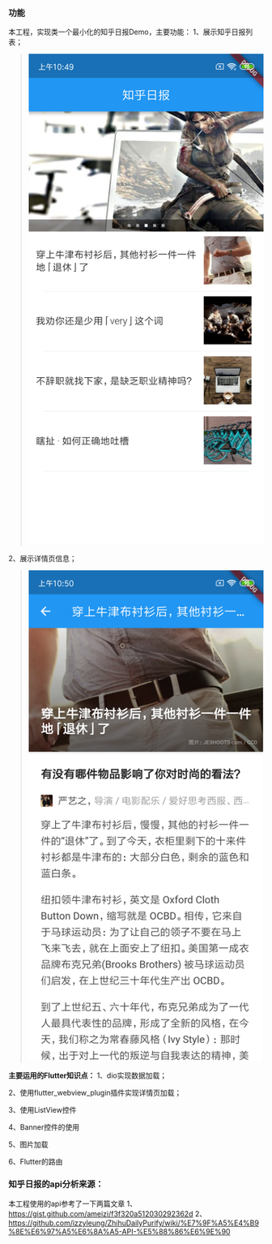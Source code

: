 ### 功能

本工程，实现类一个最小化的知乎日报Demo，主要功能：
1、展示知乎日报列表；

> ![demo_home_page](./demo/demo_home_page.png)

2、展示详情页信息；

> ![demo_detail_page](./demo/demo_detail_page.png)

**主要运用的Flutter知识点：**
1、dio实现数据加载；

2、使用flutter_webview_plugin插件实现详情页加载；

3、使用ListView控件

4、Banner控件的使用

5、图片加载

6、Flutter的路由

### 知乎日报的api分析来源：

本工程使用的api参考了一下两篇文章 
1、https://gist.github.com/ameizi/f3f320a512030292362d
2、https://github.com/izzyleung/ZhihuDailyPurify/wiki/%E7%9F%A5%E4%B9%8E%E6%97%A5%E6%8A%A5-API-%E5%88%86%E6%9E%90